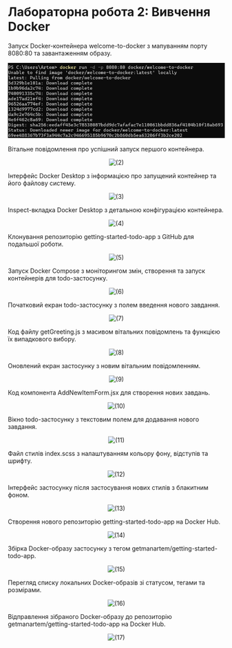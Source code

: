 # Лабораторна робота 2: Вивчення Docker

Запуск Docker-контейнера welcome-to-docker з мапуванням порту 8080:80 та завантаженням образу.

<p align="center">
<img src="Screenshots/ (1).png" alt="(1)"/>
</p>

Вітальне повідомлення про успішний запуск першого контейнера.

<p align="center">
<img src="Screenshots/(2).png" alt="(2)"/>
</p>

Інтерфейс Docker Desktop з інформацією про запущений контейнер та його файлову систему.

<p align="center">
<img src="Screenshots/(3).png" alt="(3)"/>
</p>

Inspect-вкладка Docker Desktop з детальною конфігурацією контейнера.

<p align="center">
<img src="Screenshots/(4).png" alt="(4)"/>
</p>

Клонування репозиторію getting-started-todo-app з GitHub для подальшої роботи.

<p align="center">
<img src="Screenshots/(5).png" alt="(5)"/>
</p>

Запуск Docker Compose з моніторингом змін, створення та запуск контейнерів для todo-застосунку.

<p align="center">
<img src="Screenshots/(6).png" alt="(6)"/>
</p>

Початковий екран todo-застосунку з полем введення нового завдання.

<p align="center">
<img src="Screenshots/(7).png" alt="(7)"/>
</p>

Код файлу getGreeting.js з масивом вітальних повідомлень та функцією їх випадкового вибору.

<p align="center">
<img src="Screenshots/(8).png" alt="(8)"/>
</p>

Оновлений екран застосунку з новим вітальним повідомленням.

<p align="center">
<img src="Screenshots/(9).png" alt="(9)"/>
</p>

Код компонента AddNewItemForm.jsx для створення нових завдань.

<p align="center">
<img src="Screenshots/(10).png" alt="(10)"/>
</p>

Вікно todo-застосунку з текстовим полем для додавання нового завдання.

<p align="center">
<img src="Screenshots/(11).png" alt="(11)"/>
</p>

Файл стилів index.scss з налаштуванням кольору фону, відступів та шрифту.

<p align="center">
<img src="Screenshots/(12).png" alt="(12)"/>
</p>

Інтерфейс застосунку після застосування нових стилів з блакитним фоном.

<p align="center">
<img src="Screenshots/(13).png" alt="(13)"/>
</p>

Створення нового репозиторію getting-started-todo-app на Docker Hub.

<p align="center">
<img src="Screenshots/(14).png" alt="(14)"/>
</p>

Збірка Docker-образу застосунку з тегом getmanartem/getting-started-todo-app.

<p align="center">
<img src="Screenshots/(15).png" alt="(15)"/>
</p>

Перегляд списку локальних Docker-образів зі статусом, тегами та розмірами.

<p align="center">
<img src="Screenshots/(16).png" alt="(16)"/>
</p>

Відправлення зібраного Docker-образу до репозиторію getmanartem/getting-started-todo-app на Docker Hub.

<p align="center">
<img src="Screenshots/(17).png" alt="(17)"/>
</p>
